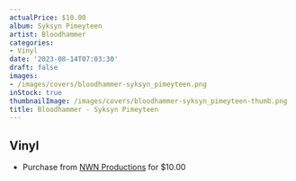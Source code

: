 ```yaml
---
actualPrice: $10.00
album: Syksyn Pimeyteen
artist: Bloodhammer
categories:
- Vinyl
date: '2023-08-14T07:03:30'
draft: false
images:
- /images/covers/bloodhammer-syksyn_pimeyteen.png
inStock: true
thumbnailImage: /images/covers/bloodhammer-syksyn_pimeyteen-thumb.png
title: Bloodhammer - Syksyn Pimeyteen
---
```


## Vinyl
* Purchase from [NWN Productions](http://shop.nwnprod.com/index.php?route=product/product&path=76&product_id=38291&sort=pd.name&order=ASC) for $10.00
